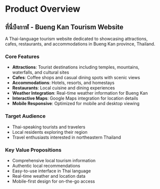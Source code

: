 # Product Overview

## ที่นี่บึงกาฬ - Bueng Kan Tourism Website

A Thai-language tourism website dedicated to showcasing attractions, cafes, restaurants, and accommodations in Bueng Kan province, Thailand.

### Core Features
- **Attractions**: Tourist destinations including temples, mountains, waterfalls, and cultural sites
- **Cafes**: Coffee shops and casual dining spots with scenic views
- **Accommodations**: Hotels, resorts, and homestays
- **Restaurants**: Local cuisine and dining experiences
- **Weather Integration**: Real-time weather information for Bueng Kan
- **Interactive Maps**: Google Maps integration for location details
- **Mobile Responsive**: Optimized for mobile and desktop viewing

### Target Audience
- Thai-speaking tourists and travelers
- Local residents exploring their region
- Travel enthusiasts interested in northeastern Thailand

### Key Value Propositions
- Comprehensive local tourism information
- Authentic local recommendations
- Easy-to-use interface in Thai language
- Real-time weather and location data
- Mobile-first design for on-the-go access